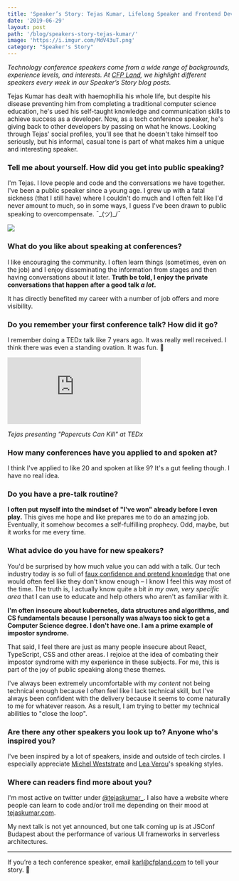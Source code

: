 ```yaml
---
title: 'Speaker’s Story: Tejas Kumar, Lifelong Speaker and Frontend Development Lead'
date: '2019-06-29'
layout: post
path: '/blog/speakers-story-tejas-kumar/'
image: 'https://i.imgur.com/MdV43uT.png'
category: "Speaker's Story"
---
```


_Technology conference speakers come from a wide range of backgrounds,
experience levels, and interests. At [CFP Land](https://www.cfpland.com/), we
highlight different speakers every week in our Speaker’s Story blog posts._

Tejas Kumar has dealt with haemophilia his whole life, but despite his disease preventing him from completing a traditional computer science education, he's used his self-taught knowledge and communication skills to achieve success as a developer. Now, as a tech conference speaker, he's giving back to other developers by passing on what he knows. Looking through Tejas' social profiles, you'll see that he doesn't take himself too seriously, but his informal, casual tone is part of what makes him a unique and interesting speaker.

<!--more-->

### Tell me about yourself. How did you get into public speaking?

I'm Tejas. I love people and code and the conversations we have together. I've been a public speaker since a young age. I grew up with a fatal sickness (that I still have) where I couldn't do much and I often felt like I'd never amount to much, so in some ways, I guess I've been drawn to public speaking to overcompensate. ¯\_(ツ)\_/¯

<img src="https://i.imgur.com/MdV43uT.png" class="center" />

### What do you like about speaking at conferences?

I like encouraging the community. I often learn things (sometimes, even on the job) and I enjoy disseminating the information from stages and then having conversations about it later. **Truth be told, I enjoy the private conversations that happen after a good talk _a lot_.**

It has directly benefited my career with a number of job offers and more visibility.

### Do you remember your first conference talk? How did it go?

I remember doing a TEDx talk like 7 years ago. It was really well received. I think there was even a standing ovation. It was fun. 🙂

<div class='embed-container'><iframe src='https://www.youtube.com/embed/TUIcTl9Hto4' frameborder='0' allowfullscreen></iframe></div>

_Tejas presenting "Papercuts Can Kill" at TEDx_

### How many conferences have you applied to and spoken at?

I think I've applied to like 20 and spoken at like 9? It's a gut feeling though. I have no real idea.

### Do you have a pre-talk routine?

**I often put myself into the mindset of "I've won" already before I even play.** This gives me hope and like prepares me to do an amazing job. Eventually, it somehow becomes a self-fulfilling prophecy. Odd, maybe, but it works for me every time.

### What advice do you have for new speakers?

You'd be surprised by how much value you can add with a talk. Our tech industry today is so full of [faux confidence and pretend knowledge](https://twitter.com/TejasKumar_/status/1126096390281732097) that one would often feel like they don't know enough – I know I feel this way most of the time. The truth is, I actually know quite a bit _in my own, very specific area_ that I can use to educate and help others who aren't as familiar with it.

**I'm often insecure about kubernetes, data structures and algorithms, and CS fundamentals because I personally was always too sick to get a Computer Science degree. I don't have one. I am a prime example of impostor syndrome.**

That said, I feel there are just as many people insecure about React, TypeScript, CSS and other areas. I rejoice at the idea of combating their impostor syndrome with my experience in these subjects. For me, this is part of the joy of public speaking along these themes.

I've always been extremely uncomfortable with my _content_ not being technical enough because I often feel like I lack technical skill, but I've always been confident with the delivery because it seems to come naturally to me for whatever reason. As a result, I am trying to better my technical abilities to "close the loop".

### Are there any other speakers you look up to? Anyone who's inspired you?

I've been inspired by a lot of speakers, inside and outside of tech circles. I especially appreciate [Michel Weststrate](https://twitter.com/mweststrate) and [Lea Verou](https://twitter.com/LeaVerou)'s speaking styles.

### Where can readers find more about you?

I'm most active on twitter under [@tejaskumar\_](https://twitter.com/tejaskumar_). I also have a website where people can learn to code and/or troll me depending on their mood at [tejaskumar.com](https://tejaskumar.com/).

My next talk is not yet announced, but one talk coming up is at JSConf Budapest about the performance of various UI frameworks in serverless architectures.

---

If you’re a tech conference speaker, email [karl@cfpland.com](mailto:karl@cfpland.com) to tell your story. 💌
